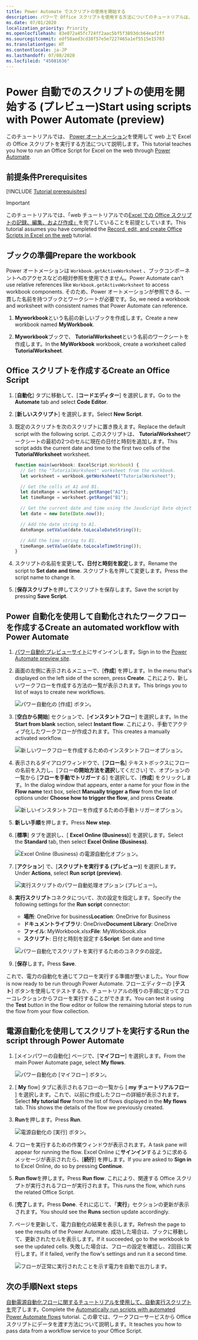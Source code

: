 ```yaml
---
title: Power Automate でスクリプトの使用を開始する
description: パワーで Office スクリプトを使用する方法についてのチュートリアルは、手動のトリガーを使用して自動化します。
ms.date: 07/01/2020
localization_priority: Priority
ms.openlocfilehash: 83e072a45fc724ff2aac5bf5f3893dcb64eaf2ff
ms.sourcegitcommit: edf58aed3cd38f57e5e7227465a1ef5515e15703
ms.translationtype: HT
ms.contentlocale: ja-JP
ms.lasthandoff: 07/08/2020
ms.locfileid: "45081636"
---
```

# <a name="start-using-scripts-with-power-automate-preview"></a><span data-ttu-id="4766d-103">Power 自動でのスクリプトの使用を開始する (プレビュー)</span><span class="sxs-lookup"><span data-stu-id="4766d-103">Start using scripts with Power Automate (preview)</span></span>

<span data-ttu-id="4766d-104">このチュートリアルでは、 [Power オートメーション](https://flow.microsoft.com)を使用して web 上で Excel の Office スクリプトを実行する方法について説明します。</span><span class="sxs-lookup"><span data-stu-id="4766d-104">This tutorial teaches you how to run an Office Script for Excel on the web through [Power Automate](https://flow.microsoft.com).</span></span>

## <a name="prerequisites"></a><span data-ttu-id="4766d-105">前提条件</span><span class="sxs-lookup"><span data-stu-id="4766d-105">Prerequisites</span></span>

[!INCLUDE [Tutorial prerequisites](../includes/tutorial-prerequisites.md)]

> [!IMPORTANT]
> <span data-ttu-id="4766d-106">このチュートリアルでは、「web チュートリアルでの[Excel での Office スクリプトの記録、編集、および作成」](excel-tutorial.md)を完了していることを前提としています。</span><span class="sxs-lookup"><span data-stu-id="4766d-106">This tutorial assumes you have completed the [Record, edit, and create Office Scripts in Excel on the web](excel-tutorial.md) tutorial.</span></span>

## <a name="prepare-the-workbook"></a><span data-ttu-id="4766d-107">ブックの準備</span><span class="sxs-lookup"><span data-stu-id="4766d-107">Prepare the workbook</span></span>

<span data-ttu-id="4766d-108">Power オートメーションは `Workbook.getActiveWorksheet` 、ブックコンポーネントへのアクセスなどの相対参照を使用できません。</span><span class="sxs-lookup"><span data-stu-id="4766d-108">Power Automate can't use relative references like `Workbook.getActiveWorksheet` to access workbook components.</span></span> <span data-ttu-id="4766d-109">そのため、Power オートメーションが参照できる、一貫した名前を持つブックとワークシートが必要です。</span><span class="sxs-lookup"><span data-stu-id="4766d-109">So, we need a workbook and worksheet with consistent names that Power Automate can reference.</span></span>

1. <span data-ttu-id="4766d-110">**Myworkbook**という名前の新しいブックを作成します。</span><span class="sxs-lookup"><span data-stu-id="4766d-110">Create a new workbook named **MyWorkbook**.</span></span>

2. <span data-ttu-id="4766d-111">**Myworkbook**ブックで、 **TutorialWorksheet**という名前のワークシートを作成します。</span><span class="sxs-lookup"><span data-stu-id="4766d-111">In the **MyWorkbook** workbook, create a worksheet called **TutorialWorksheet**.</span></span>

## <a name="create-an-office-script"></a><span data-ttu-id="4766d-112">Office スクリプトを作成する</span><span class="sxs-lookup"><span data-stu-id="4766d-112">Create an Office Script</span></span>

1. <span data-ttu-id="4766d-113">[**自動化**] タブに移動して、[**コードエディター**] を選択します。</span><span class="sxs-lookup"><span data-stu-id="4766d-113">Go to the **Automate** tab and select **Code Editor**.</span></span>

2. <span data-ttu-id="4766d-114">[**新しいスクリプト**] を選択します。</span><span class="sxs-lookup"><span data-stu-id="4766d-114">Select **New Script**.</span></span>

3. <span data-ttu-id="4766d-115">既定のスクリプトを次のスクリプトに置き換えます。</span><span class="sxs-lookup"><span data-stu-id="4766d-115">Replace the default script with the following script.</span></span> <span data-ttu-id="4766d-116">このスクリプトは、 **TutorialWorksheet**ワークシートの最初の2つのセルに現在の日付と時刻を追加します。</span><span class="sxs-lookup"><span data-stu-id="4766d-116">This script adds the current date and time to the first two cells of the **TutorialWorksheet** worksheet.</span></span>

    ```TypeScript
    function main(workbook: ExcelScript.Workbook) {
      // Get the "TutorialWorksheet" worksheet from the workbook.
      let worksheet = workbook.getWorksheet("TutorialWorksheet");

      // Get the cells at A1 and B1.
      let dateRange = worksheet.getRange("A1");
      let timeRange = worksheet.getRange("B1");

      // Get the current date and time using the JavaScript Date object.
      let date = new Date(Date.now());

      // Add the date string to A1.
      dateRange.setValue(date.toLocaleDateString());

      // Add the time string to B1.
      timeRange.setValue(date.toLocaleTimeString());
    }
    ```

4. <span data-ttu-id="4766d-117">スクリプトの名前を変更し**て、日付と時刻を設定**します。</span><span class="sxs-lookup"><span data-stu-id="4766d-117">Rename the script to **Set date and time**.</span></span> <span data-ttu-id="4766d-118">スクリプト名を押して変更します。</span><span class="sxs-lookup"><span data-stu-id="4766d-118">Press the script name to change it.</span></span>

5. <span data-ttu-id="4766d-119">[**保存スクリプト**を押してスクリプトを保存します。</span><span class="sxs-lookup"><span data-stu-id="4766d-119">Save the script by pressing **Save Script**.</span></span>

## <a name="create-an-automated-workflow-with-power-automate"></a><span data-ttu-id="4766d-120">Power 自動化を使用して自動化されたワークフローを作成する</span><span class="sxs-lookup"><span data-stu-id="4766d-120">Create an automated workflow with Power Automate</span></span>

1. <span data-ttu-id="4766d-121">[パワー自動化プレビューサイト](https://flow.microsoft.com)にサインインします。</span><span class="sxs-lookup"><span data-stu-id="4766d-121">Sign in to the [Power Automate preview site](https://flow.microsoft.com).</span></span>

2. <span data-ttu-id="4766d-122">画面の左側に表示されるメニューで、[**作成**] を押します。</span><span class="sxs-lookup"><span data-stu-id="4766d-122">In the menu that's displayed on the left side of the screen, press **Create**.</span></span> <span data-ttu-id="4766d-123">これにより、新しいワークフローを作成する方法の一覧が表示されます。</span><span class="sxs-lookup"><span data-stu-id="4766d-123">This brings you to list of ways to create new workflows.</span></span>

    ![パワー自動化の [作成] ボタン。](../images/power-automate-tutorial-1.png)

3. <span data-ttu-id="4766d-125">[**空白から開始**] セクションで、[**インスタントフロー**] を選択します。</span><span class="sxs-lookup"><span data-stu-id="4766d-125">In the **Start from blank** section, select **Instant flow**.</span></span> <span data-ttu-id="4766d-126">これにより、手動でアクティブ化したワークフローが作成されます。</span><span class="sxs-lookup"><span data-stu-id="4766d-126">This creates a manually activated workflow.</span></span>

    ![新しいワークフローを作成するためのインスタントフローオプション。](../images/power-automate-tutorial-2.png)

4. <span data-ttu-id="4766d-128">表示されるダイアログウィンドウで、[**フロー名**] テキストボックスにフローの名前を入力し、[フロー**の開始方法を選択**してください] で、オプションの一覧から [**フローを手動でトリガー**する] を選択して、[**作成**] をクリックします。</span><span class="sxs-lookup"><span data-stu-id="4766d-128">In the dialog window that appears, enter a name for your flow in the **Flow name** text box, select **Manually trigger a flow** from the list of options under **Choose how to trigger the flow**, and press **Create**.</span></span>

    ![新しいインスタントフローを作成するための手動トリガーオプション。](../images/power-automate-tutorial-3.png)

5. <span data-ttu-id="4766d-130">**新しい手順**を押します。</span><span class="sxs-lookup"><span data-stu-id="4766d-130">Press **New step**.</span></span>

6. <span data-ttu-id="4766d-131">[**標準**] タブを選択し、[ **Excel Online (Business)**] を選択します。</span><span class="sxs-lookup"><span data-stu-id="4766d-131">Select the **Standard** tab, then select **Excel Online (Business)**.</span></span>

    ![Excel Online (Business) の電源自動化オプション。](../images/power-automate-tutorial-4.png)

7. <span data-ttu-id="4766d-133">[**アクション**] で、[**スクリプトを実行する (プレビュー)**] を選択します。</span><span class="sxs-lookup"><span data-stu-id="4766d-133">Under **Actions**, select **Run script (preview)**.</span></span>

    ![実行スクリプトのパワー自動処理オプション (プレビュー)。](../images/power-automate-tutorial-5.png)

8. <span data-ttu-id="4766d-135">**実行スクリプト**コネクタについて、次の設定を指定します。</span><span class="sxs-lookup"><span data-stu-id="4766d-135">Specify the following settings for the **Run script** connector:</span></span>

    - <span data-ttu-id="4766d-136">**場所**: OneDrive for business</span><span class="sxs-lookup"><span data-stu-id="4766d-136">**Location**: OneDrive for Business</span></span>
    - <span data-ttu-id="4766d-137">**ドキュメントライブラリ**: OneDrive</span><span class="sxs-lookup"><span data-stu-id="4766d-137">**Document Library**: OneDrive</span></span>
    - <span data-ttu-id="4766d-138">**ファイル**: MyWorkbook.xlsx</span><span class="sxs-lookup"><span data-stu-id="4766d-138">**File**: MyWorkbook.xlsx</span></span>
    - <span data-ttu-id="4766d-139">**スクリプト**: 日付と時刻を設定する</span><span class="sxs-lookup"><span data-stu-id="4766d-139">**Script**: Set date and time</span></span>

    ![パワー自動化でスクリプトを実行するためのコネクタの設定。](../images/power-automate-tutorial-6.png)

9. <span data-ttu-id="4766d-141">[**保存**します。</span><span class="sxs-lookup"><span data-stu-id="4766d-141">Press **Save**.</span></span>

<span data-ttu-id="4766d-142">これで、電力の自動化を通じてフローを実行する準備が整いました。</span><span class="sxs-lookup"><span data-stu-id="4766d-142">Your flow is now ready to be run through Power Automate.</span></span> <span data-ttu-id="4766d-143">フローエディターの [**テスト**] ボタンを使用してテストするか、チュートリアルの残りの手順に従ってフローコレクションからフローを実行することができます。</span><span class="sxs-lookup"><span data-stu-id="4766d-143">You can test it using the **Test** button in the flow editor or follow the remaining tutorial steps to run the flow from your flow collection.</span></span>

## <a name="run-the-script-through-power-automate"></a><span data-ttu-id="4766d-144">電源自動化を使用してスクリプトを実行する</span><span class="sxs-lookup"><span data-stu-id="4766d-144">Run the script through Power Automate</span></span>

1. <span data-ttu-id="4766d-145">[メインパワーの自動化] ページで、[**マイフロー**] を選択します。</span><span class="sxs-lookup"><span data-stu-id="4766d-145">From the main Power Automate page, select **My flows**.</span></span>

    ![パワー自動化の [マイフロー] ボタン。](../images/power-automate-tutorial-7.png)

2. <span data-ttu-id="4766d-147">[ **My** flow] タブに表示されるフローの一覧から [ **my チュートリアルフロー** ] を選択します。これで、以前に作成したフローの詳細が表示されます。</span><span class="sxs-lookup"><span data-stu-id="4766d-147">Select **My tutorial flow** from the list of flows displayed in the **My flows** tab. This shows the details of the flow we previously created.</span></span>

3. <span data-ttu-id="4766d-148">**Run**を押します。</span><span class="sxs-lookup"><span data-stu-id="4766d-148">Press **Run**.</span></span>

    ![電源自動化の [実行] ボタン。](../images/power-automate-tutorial-8.png)

4. <span data-ttu-id="4766d-150">フローを実行するための作業ウィンドウが表示されます。</span><span class="sxs-lookup"><span data-stu-id="4766d-150">A task pane will appear for running the flow.</span></span> <span data-ttu-id="4766d-151">Excel Online に**サインイン**するように求めるメッセージが表示されたら、[**続行**] を押します。</span><span class="sxs-lookup"><span data-stu-id="4766d-151">If you are asked to **Sign in** to Excel Online, do so by pressing **Continue**.</span></span>

5. <span data-ttu-id="4766d-152">**Run flow**を押します。</span><span class="sxs-lookup"><span data-stu-id="4766d-152">Press **Run flow**.</span></span> <span data-ttu-id="4766d-153">これにより、関連する Office スクリプトが実行されるフローが実行されます。</span><span class="sxs-lookup"><span data-stu-id="4766d-153">This runs the flow, which runs the related Office Script.</span></span>

6. <span data-ttu-id="4766d-154">[**完了**します。</span><span class="sxs-lookup"><span data-stu-id="4766d-154">Press **Done**.</span></span> <span data-ttu-id="4766d-155">それに応じて、「**実行**」セクションの更新が表示されます。</span><span class="sxs-lookup"><span data-stu-id="4766d-155">You should see the **Runs** section update accordingly.</span></span>

7. <span data-ttu-id="4766d-156">ページを更新して、電力自動化の結果を表示します。</span><span class="sxs-lookup"><span data-stu-id="4766d-156">Refresh the page to see the results of the Power Automate.</span></span> <span data-ttu-id="4766d-157">成功した場合は、ブックに移動して、更新されたセルを表示します。</span><span class="sxs-lookup"><span data-stu-id="4766d-157">If it succeeded, go to the workbook to see the updated cells.</span></span> <span data-ttu-id="4766d-158">失敗した場合は、フローの設定を確認し、2回目に実行します。</span><span class="sxs-lookup"><span data-stu-id="4766d-158">If it failed, verify the flow's settings and run it a second time.</span></span>

    ![フローが正常に実行されたことを示す電力を自動で出力します。](../images/power-automate-tutorial-9.png)

## <a name="next-steps"></a><span data-ttu-id="4766d-160">次の手順</span><span class="sxs-lookup"><span data-stu-id="4766d-160">Next steps</span></span>

<span data-ttu-id="4766d-161">[自動電源自動化フローに関するチュートリアルを使用して、自動実行スクリプトを](excel-power-automate-trigger.md)完了します。</span><span class="sxs-lookup"><span data-stu-id="4766d-161">Complete the [Automatically run scripts with automated Power Automate flows](excel-power-automate-trigger.md) tutorial.</span></span> <span data-ttu-id="4766d-162">この章では、ワークフローサービスから Office スクリプトにデータを渡す方法について説明します。</span><span class="sxs-lookup"><span data-stu-id="4766d-162">It teaches you how to pass data from a workflow service to your Office Script.</span></span>
